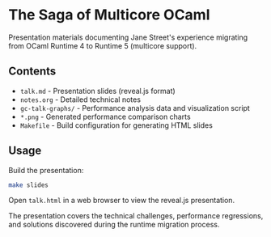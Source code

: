 # The Saga of Multicore OCaml

Presentation materials documenting Jane Street's experience migrating
from OCaml Runtime 4 to Runtime 5 (multicore support).

## Contents

- `talk.md` - Presentation slides (reveal.js format)
- `notes.org` - Detailed technical notes
- `gc-talk-graphs/` - Performance analysis data and visualization script
- `*.png` - Generated performance comparison charts
- `Makefile` - Build configuration for generating HTML slides

## Usage

Build the presentation:
```bash
make slides
```

Open `talk.html` in a web browser to view the reveal.js presentation.

The presentation covers the technical challenges, performance
regressions, and solutions discovered during the runtime migration
process.
